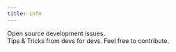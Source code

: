 ```yaml
---
title: info
---
```


Open source development issues.<br>Tips & Tricks from devs for devs. Feel free to contribute.
